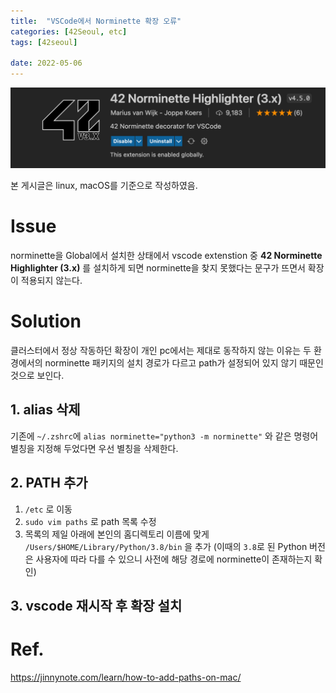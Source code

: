 ```yaml
---
title:  "VSCode에서 Norminette 확장 오류"
categories: [42Seoul, etc]
tags: [42seoul]
 
date: 2022-05-06
---
```


![42norminette](/assets/img/42seoul/etc/42norminette.png)

본 게시글은 linux, macOS를 기준으로 작성하였음.


# Issue

norminette을 Global에서 설치한 상태에서 vscode extenstion 중 **42 Norminette Highlighter (3.x)** 를 설치하게 되면 norminette을 찾지 못했다는 문구가 뜨면서 확장이 적용되지 않는다.

# Solution

클러스터에서 정상 작동하던 확장이 개인 pc에서는 제대로 동작하지 않는 이유는 두 환경에서의 norminette 패키지의 설치 경로가 다르고 path가 설정되어 있지 않기 때문인 것으로 보인다.

## 1. alias 삭제

기존에 `~/.zshrc`에 `alias norminette="python3 -m norminette"` 와 같은 명령어 별칭을 지정해 두었다면 우선 별칭을 삭제한다.

## 2. PATH 추가

1. `/etc` 로 이동
2. `sudo vim paths` 로 path 목록 수정
3. 목록의 제일 아래에 본인의 홈디렉토리 이름에 맞게 `/Users/$HOME/Library/Python/3.8/bin` 을 추가
(이때의 `3.8`로 된 Python 버전은 사용자에 따라 다를 수 있으니 사전에 해당 경로에 norminette이 존재하는지 확인)


## 3. vscode 재시작 후 확장 설치

# Ref.
https://jinnynote.com/learn/how-to-add-paths-on-mac/